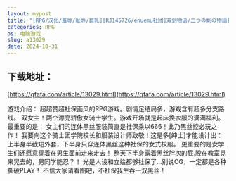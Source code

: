 ```yaml
---
layout: mypost
title: "[RPG/汉化/羞辱/耻辱/巨乳][RJ145726/enuemu社团]双剑物语/二つの剣の物語[Ver2.0+CG回想全开][PC/400M]"
categories: RPG
os: 电脑游戏
slug: a13029
date: 2024-10-31
---
```


## 下载地址：

[https://qfafa.com/article/13029.html](https://qfafa.com/article/13029.html)

游戏介绍：
超超赞超社保画风的RPG游戏。剧情足结局多，游戏含有超多分支路线。
双女主！两个漂亮骄傲女骑士学生。游戏开场就是起床换衣服的满满福利。
最重要的是：
女主们的连体黑丝服装简直是社保乘以666！此乃黑丝控必玩之作！
我要向这个骑士团学院校长和服装设计师致敬！这是多\[绅士\]才能设计出：
上半身半截短外套，下半身只穿连体黑丝这种社保的女式校服。
更重要的是女学生们还愿意穿着在男生面前走来走去！
整天下半身露着黑丝胖次的屁.股在教室晃来晃去的，男同学能忍？！
光是人设和立绘都够社保了…别说CG，一定都是各种撕破PLAY！
不信大家请看图吧，不社保我生吞一双黑丝！